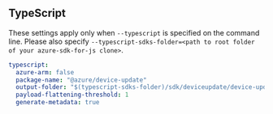 ## TypeScript

These settings apply only when `--typescript` is specified on the command line.
Please also specify `--typescript-sdks-folder=<path to root folder of your azure-sdk-for-js clone>`.

```yaml $(typescript)
typescript:
  azure-arm: false
  package-name: "@azure/device-update"
  output-folder: "$(typescript-sdks-folder)/sdk/deviceupdate/device-update"
  payload-flattening-threshold: 1
  generate-metadata: true
```
